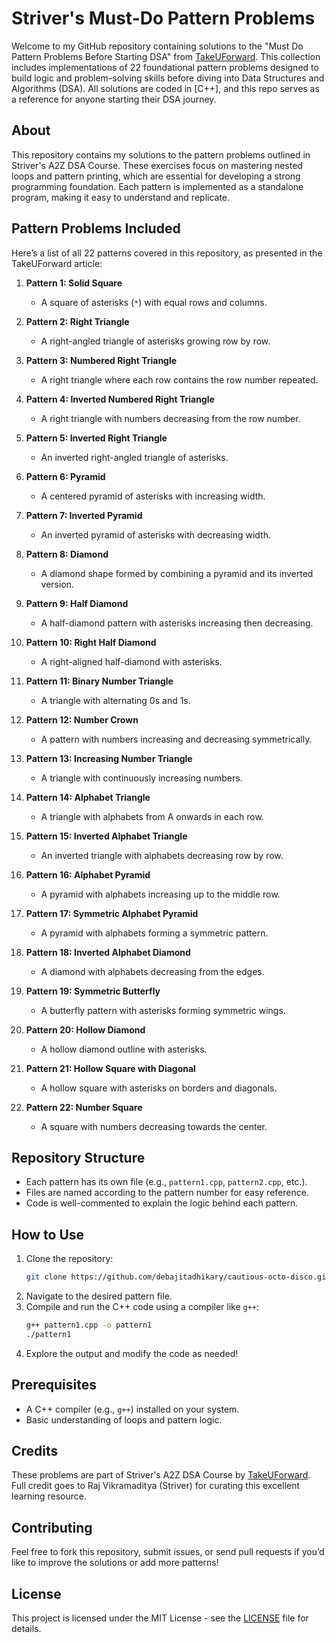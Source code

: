 # Striver's Must-Do Pattern Problems

Welcome to my GitHub repository containing solutions to the "Must Do Pattern Problems Before Starting DSA" from [TakeUForward](https://takeuforward.org/strivers-a2z-dsa-course/must-do-pattern-problems-before-starting-dsa/). This collection includes implementations of 22 foundational pattern problems designed to build logic and problem-solving skills before diving into Data Structures and Algorithms (DSA). All solutions are coded in [C++], and this repo serves as a reference for anyone starting their DSA journey.

## About

This repository contains my solutions to the pattern problems outlined in Striver's A2Z DSA Course. These exercises focus on mastering nested loops and pattern printing, which are essential for developing a strong programming foundation. Each pattern is implemented as a standalone program, making it easy to understand and replicate.

## Pattern Problems Included

Here’s a list of all 22 patterns covered in this repository, as presented in the TakeUForward article:

1. **Pattern 1: Solid Square**  
   - A square of asterisks (`*`) with equal rows and columns.

2. **Pattern 2: Right Triangle**  
   - A right-angled triangle of asterisks growing row by row.

3. **Pattern 3: Numbered Right Triangle**  
   - A right triangle where each row contains the row number repeated.

4. **Pattern 4: Inverted Numbered Right Triangle**  
   - A right triangle with numbers decreasing from the row number.

5. **Pattern 5: Inverted Right Triangle**  
   - An inverted right-angled triangle of asterisks.

6. **Pattern 6: Pyramid**  
   - A centered pyramid of asterisks with increasing width.

7. **Pattern 7: Inverted Pyramid**  
   - An inverted pyramid of asterisks with decreasing width.

8. **Pattern 8: Diamond**  
   - A diamond shape formed by combining a pyramid and its inverted version.

9. **Pattern 9: Half Diamond**  
   - A half-diamond pattern with asterisks increasing then decreasing.

10. **Pattern 10: Right Half Diamond**  
    - A right-aligned half-diamond with asterisks.

11. **Pattern 11: Binary Number Triangle**  
    - A triangle with alternating 0s and 1s.

12. **Pattern 12: Number Crown**  
    - A pattern with numbers increasing and decreasing symmetrically.

13. **Pattern 13: Increasing Number Triangle**  
    - A triangle with continuously increasing numbers.

14. **Pattern 14: Alphabet Triangle**  
    - A triangle with alphabets from A onwards in each row.

15. **Pattern 15: Inverted Alphabet Triangle**  
    - An inverted triangle with alphabets decreasing row by row.

16. **Pattern 16: Alphabet Pyramid**  
    - A pyramid with alphabets increasing up to the middle row.

17. **Pattern 17: Symmetric Alphabet Pyramid**  
    - A pyramid with alphabets forming a symmetric pattern.

18. **Pattern 18: Inverted Alphabet Diamond**  
    - A diamond with alphabets decreasing from the edges.

19. **Pattern 19: Symmetric Butterfly**  
    - A butterfly pattern with asterisks forming symmetric wings.

20. **Pattern 20: Hollow Diamond**  
    - A hollow diamond outline with asterisks.

21. **Pattern 21: Hollow Square with Diagonal**  
    - A hollow square with asterisks on borders and diagonals.

22. **Pattern 22: Number Square**  
    - A square with numbers decreasing towards the center.

## Repository Structure

- Each pattern has its own file (e.g., `pattern1.cpp`, `pattern2.cpp`, etc.).
- Files are named according to the pattern number for easy reference.
- Code is well-commented to explain the logic behind each pattern.

## How to Use

1. Clone the repository:
   ```bash
   git clone https://github.com/debajitadhikary/cautious-octo-disco.git
   ```
2. Navigate to the desired pattern file.
3. Compile and run the C++ code using a compiler like `g++`:
   ```bash
   g++ pattern1.cpp -o pattern1
   ./pattern1
   ```
4. Explore the output and modify the code as needed!

## Prerequisites

- A C++ compiler (e.g., `g++`) installed on your system.
- Basic understanding of loops and pattern logic.

## Credits

These problems are part of Striver's A2Z DSA Course by [TakeUForward](https://takeuforward.org/). Full credit goes to Raj Vikramaditya (Striver) for curating this excellent learning resource.

## Contributing

Feel free to fork this repository, submit issues, or send pull requests if you’d like to improve the solutions or add more patterns!

## License

This project is licensed under the MIT License - see the [LICENSE](LICENSE) file for details.
